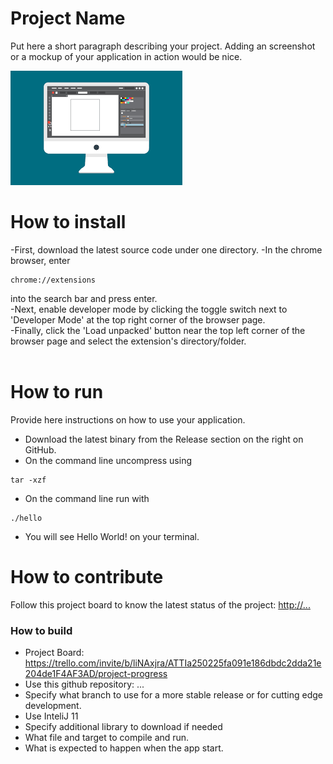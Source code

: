 # Project Name
Put here a short paragraph describing your project. 
Adding an screenshot or a mockup of your application in action would be nice.  

![This is a screenshot.](images.png)
<br />
# How to install
-First, download the latest source code under one directory.
-In the chrome browser, enter 
```
chrome://extensions
``` 
into the search bar and press enter.<br />
-Next, enable developer mode by clicking the toggle switch next to 'Developer Mode' at the top right corner of the browser page.<br />
-Finally, click the 'Load unpacked' button near the top left corner of the browser page and select the extension's directory/folder.<br />
<br />
# How to run
Provide here instructions on how to use your application.   
- Download the latest binary from the Release section on the right on GitHub.  
- On the command line uncompress using
```
tar -xzf  
```
- On the command line run with
```
./hello
```
- You will see Hello World! on your terminal. 

# How to contribute
Follow this project board to know the latest status of the project: [http://...]([http://...])  

### How to build
- Project Board: https://trello.com/invite/b/liNAxjra/ATTIa250225fa091e186dbdc2dda21e204de1F4AF3AD/project-progress
- Use this github repository: ... 
- Specify what branch to use for a more stable release or for cutting edge development.  
- Use InteliJ 11
- Specify additional library to download if needed 
- What file and target to compile and run. 
- What is expected to happen when the app start. 
